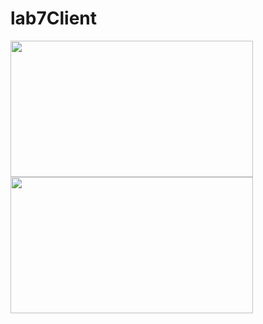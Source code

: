 # lab7Client
<img src="https://scontent.fbkk5-6.fna.fbcdn.net/v/t1.15752-9/90988260_1566419323512450_8349414379019567104_n.png?_nc_cat=101&amp;_nc_sid=b96e70&amp;_nc_eui2=AeG5yy52J8jxBeFvFe3Bjvi6HNaLWr5OxlE1MvHN41BWN8_B_sv1VKXKOIAvmn5vCZ-mVlDut22C1MHCyt85iMSJ2LuTo0TDWi67dhC7MmhDIw&amp;_nc_ohc=ajXVR_ytrf4AX_RxoQ5&amp;_nc_ht=scontent.fbkk5-6.fna&amp;oh=052295f3730e00b4ec6653c07843554c&amp;oe=5EA74799" alt="" class="img" style="width: 388px; height: 218px;">
<img src="https://scontent.fbkk5-6.fna.fbcdn.net/v/t1.15752-9/91222066_520872888814621_2993133142027534336_n.png?_nc_cat=101&amp;_nc_sid=b96e70&amp;_nc_eui2=AeFscAay96YWlrj3FgoMbmPpLU6s2Ucpi5FF4_6EP79DWCykHoX3p2zaNaqDY7KEtF-vAKTroNWrF5SlPN_iLKEDHJ6WG80dLMPp_gdbOhmJKA&amp;_nc_ohc=ZPX7bt-fLPAAX-TssGM&amp;_nc_ht=scontent.fbkk5-6.fna&amp;oh=814204233c1685397eb8f6480e0ad57e&amp;oe=5EA4F58D" alt="" class="img" style="width: 388px; height: 218px;">
